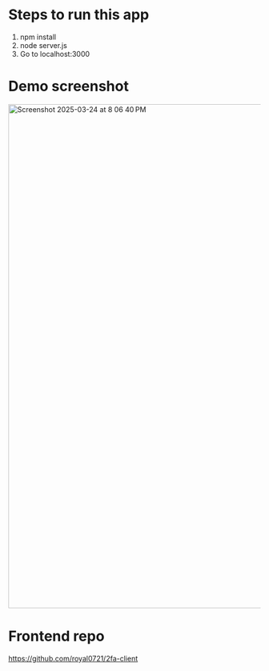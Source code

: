 # Steps to run this app
1. npm install
2. node server.js
3. Go to localhost:3000
   
# Demo screenshot
<img width="1007" alt="Screenshot 2025-03-24 at 8 06 40 PM" src="https://github.com/user-attachments/assets/72a6a93e-fad7-45aa-94e4-11402f8eea00" />

# Frontend repo

https://github.com/royal0721/2fa-client
